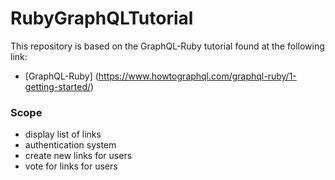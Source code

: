 # RubyGraphQLTutorial

This repository is based on the GraphQL-Ruby tutorial found at the following link:

* [GraphQL-Ruby] (https://www.howtographql.com/graphql-ruby/1-getting-started/)

### Scope

* display list of links
* authentication system
* create new links for users
* vote for links for users
